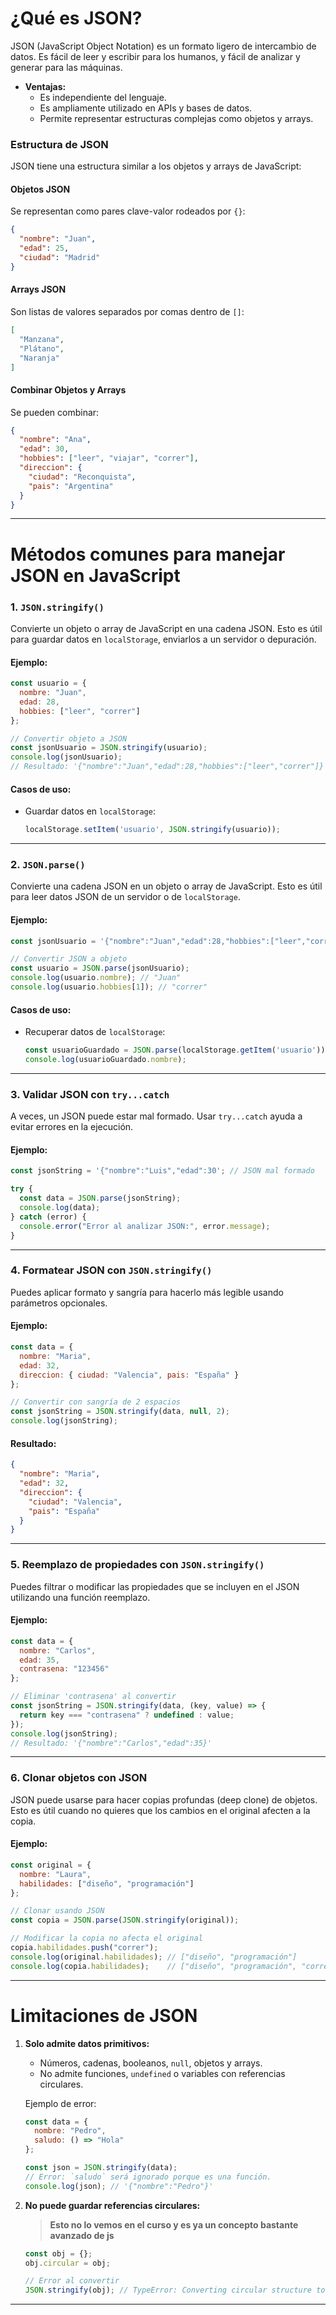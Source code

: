 # **¿Qué es JSON?**

JSON (JavaScript Object Notation) es un formato ligero de intercambio de datos. Es fácil de leer y escribir para los humanos, y fácil de analizar y generar para las máquinas.

- **Ventajas:**
  - Es independiente del lenguaje.
  - Es ampliamente utilizado en APIs y bases de datos.
  - Permite representar estructuras complejas como objetos y arrays.

### **Estructura de JSON**
JSON tiene una estructura similar a los objetos y arrays de JavaScript:

#### **Objetos JSON**
Se representan como pares clave-valor rodeados por `{}`:
```json
{
  "nombre": "Juan",
  "edad": 25,
  "ciudad": "Madrid"
}
```

#### **Arrays JSON**
Son listas de valores separados por comas dentro de `[]`:
```json
[
  "Manzana",
  "Plátano",
  "Naranja"
]
```

#### **Combinar Objetos y Arrays**
Se pueden combinar:
```json
{
  "nombre": "Ana",
  "edad": 30,
  "hobbies": ["leer", "viajar", "correr"],
  "direccion": {
    "ciudad": "Reconquista",
    "pais": "Argentina"
  }
}
```

---

# **Métodos comunes para manejar JSON en JavaScript**

### **1. `JSON.stringify()`**
Convierte un objeto o array de JavaScript en una cadena JSON. Esto es útil para guardar datos en `localStorage`, enviarlos a un servidor o depuración.

#### Ejemplo:
```javascript
const usuario = {
  nombre: "Juan",
  edad: 28,
  hobbies: ["leer", "correr"]
};

// Convertir objeto a JSON
const jsonUsuario = JSON.stringify(usuario);
console.log(jsonUsuario);
// Resultado: '{"nombre":"Juan","edad":28,"hobbies":["leer","correr"]}'
```

#### Casos de uso:
- Guardar datos en `localStorage`:
  ```javascript
  localStorage.setItem('usuario', JSON.stringify(usuario));
  ```

---

### **2. `JSON.parse()`**
Convierte una cadena JSON en un objeto o array de JavaScript. Esto es útil para leer datos JSON de un servidor o de `localStorage`.

#### Ejemplo:
```javascript
const jsonUsuario = '{"nombre":"Juan","edad":28,"hobbies":["leer","correr"]}';

// Convertir JSON a objeto
const usuario = JSON.parse(jsonUsuario);
console.log(usuario.nombre); // "Juan"
console.log(usuario.hobbies[1]); // "correr"
```

#### Casos de uso:
- Recuperar datos de `localStorage`:
  ```javascript
  const usuarioGuardado = JSON.parse(localStorage.getItem('usuario'));
  console.log(usuarioGuardado.nombre);
  ```

---

### **3. Validar JSON con `try...catch`**
A veces, un JSON puede estar mal formado. Usar `try...catch` ayuda a evitar errores en la ejecución.

#### Ejemplo:
```javascript
const jsonString = '{"nombre":"Luis","edad":30'; // JSON mal formado

try {
  const data = JSON.parse(jsonString);
  console.log(data);
} catch (error) {
  console.error("Error al analizar JSON:", error.message);
}
```

---

### **4. Formatear JSON con `JSON.stringify()`**
Puedes aplicar formato y sangría para hacerlo más legible usando parámetros opcionales.

#### Ejemplo:
```javascript
const data = {
  nombre: "Maria",
  edad: 32,
  direccion: { ciudad: "Valencia", pais: "España" }
};

// Convertir con sangría de 2 espacios
const jsonString = JSON.stringify(data, null, 2);
console.log(jsonString);
```

#### Resultado:
```json
{
  "nombre": "Maria",
  "edad": 32,
  "direccion": {
    "ciudad": "Valencia",
    "pais": "España"
  }
}
```

---

### **5. Reemplazo de propiedades con `JSON.stringify()`**
Puedes filtrar o modificar las propiedades que se incluyen en el JSON utilizando una función reemplazo.

#### Ejemplo:
```javascript
const data = {
  nombre: "Carlos",
  edad: 35,
  contrasena: "123456"
};

// Eliminar 'contrasena' al convertir
const jsonString = JSON.stringify(data, (key, value) => {
  return key === "contrasena" ? undefined : value;
});
console.log(jsonString);
// Resultado: '{"nombre":"Carlos","edad":35}'
```

---

### **6. Clonar objetos con JSON**
JSON puede usarse para hacer copias profundas (deep clone) de objetos. Esto es útil cuando no quieres que los cambios en el original afecten a la copia.

#### Ejemplo:
```javascript
const original = {
  nombre: "Laura",
  habilidades: ["diseño", "programación"]
};

// Clonar usando JSON
const copia = JSON.parse(JSON.stringify(original));

// Modificar la copia no afecta el original
copia.habilidades.push("correr");
console.log(original.habilidades); // ["diseño", "programación"]
console.log(copia.habilidades);    // ["diseño", "programación", "correr"]
```

---

# **Limitaciones de JSON**
1. **Solo admite datos primitivos:**
   - Números, cadenas, booleanos, `null`, objetos y arrays.
   - No admite funciones, `undefined` o variables con referencias circulares.

   Ejemplo de error:
   ```javascript
   const data = {
     nombre: "Pedro",
     saludo: () => "Hola"
   };

   const json = JSON.stringify(data);
   // Error: `saludo` será ignorado porque es una función.
   console.log(json); // '{"nombre":"Pedro"}'
   ```

2. **No puede guardar referencias circulares:**
    > **Esto no lo vemos en el curso y es ya un concepto bastante avanzado de js**
   ```javascript
   const obj = {};
   obj.circular = obj;

   // Error al convertir
   JSON.stringify(obj); // TypeError: Converting circular structure to JSON
   ```

---
